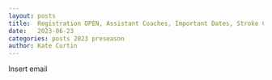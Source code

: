 ```yaml
---
layout: posts
title:  Registration OPEN, Assistant Coaches, Important Dates, Stroke Clinics
date:   2023-06-23
categories: posts 2023 preseason
author: Kate Curtin
---
```

Insert email
